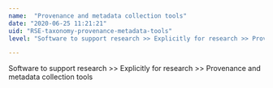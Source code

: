 ```yaml
---
name:  "Provenance and metadata collection tools"
date: "2020-06-25 11:21:21"
uid: "RSE-taxonomy-provenance-metadata-tools"
level: "Software to support research >> Explicitly for research >> Provenance and metadata collection tools"

---
```


Software to support research >> Explicitly for research >> Provenance and metadata collection tools